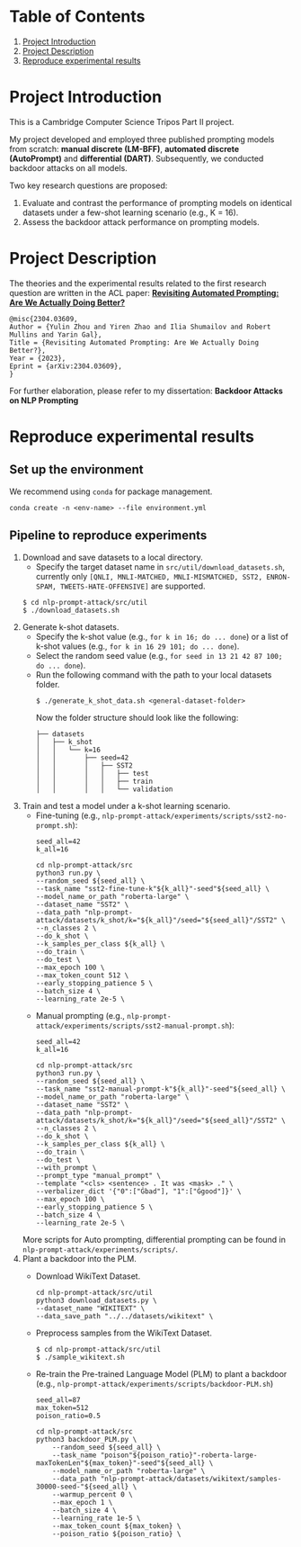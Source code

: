 # Table of Contents
1. [Project Introduction](#intro)
2. [Project Description](#description)
3. [Reproduce experimental results](#reproduce)

# Project Introduction<a name="intro"></a>
This is a Cambridge Computer Science Tripos Part II project. 

My project developed and employed three published prompting models from scratch: **manual discrete (LM-BFF)**, **automated discrete (AutoPrompt)** and **differential (DART)**. Subsequently, we conducted backdoor attacks on all models.


Two key research questions are proposed:
1. Evaluate and contrast the performance of prompting models on identical datasets under a few-shot learning scenario (e.g., K = 16).
2. Assess the backdoor attack performance on prompting models.

# Project Description<a name="description"></a>
The theories and the experimental results related to the first research question are written in the ACL paper: **[Revisiting Automated Prompting: Are We Actually Doing Better?](https://arxiv.org/abs/2304.03609)**

```
@misc{2304.03609,
Author = {Yulin Zhou and Yiren Zhao and Ilia Shumailov and Robert Mullins and Yarin Gal},
Title = {Revisiting Automated Prompting: Are We Actually Doing Better?},
Year = {2023},
Eprint = {arXiv:2304.03609},
}
```
For further elaboration, please refer to my dissertation: **Backdoor Attacks on NLP Prompting**

# Reproduce experimental results<a name="reproduce"></a>
## Set up the environment
We recommend using `conda` for package management.
```
conda create -n <env-name> --file environment.yml
```

## Pipeline to reproduce experiments
1. Download and save datasets to a local directory.
    - Specify the target dataset name in `src/util/download_datasets.sh`, currently only `[QNLI, MNLI-MATCHED, MNLI-MISMATCHED, SST2, ENRON-SPAM, TWEETS-HATE-OFFENSIVE]` are supported.
    ```
    $ cd nlp-prompt-attack/src/util
    $ ./download_datasets.sh
    ```
2. Generate k-shot datasets.
    - Specify the k-shot value (e.g., `for k in 16; do ... done`) or a list of k-shot values (e.g., `for k in 16 29 101; do ... done`).
    - Select the random seed value (e.g., `for seed in 13 21 42 87 100; do ... done`).
    - Run the following command with the path to your local datasets folder.
        ```
        $ ./generate_k_shot_data.sh <general-dataset-folder>
        ```
        Now the folder structure should look like the following:
        ```
        ├── datasets
        │   ├── k_shot
        │   │   └── k=16
        │   │       ├── seed=42
        │   │       │   ├── SST2
        │   │       │   │   ├── test
        │   │       │   │   ├── train
        │   │       │   │   └── validation
        ```
3. Train and test a model under a k-shot learning scenario.
    - Fine-tuning (e.g., `nlp-prompt-attack/experiments/scripts/sst2-no-prompt.sh`):
        ```
        seed_all=42
        k_all=16

        cd nlp-prompt-attack/src
        python3 run.py \
        --random_seed ${seed_all} \
        --task_name "sst2-fine-tune-k"${k_all}"-seed"${seed_all} \
        --model_name_or_path "roberta-large" \
        --dataset_name "SST2" \
        --data_path "nlp-prompt-attack/datasets/k_shot/k="${k_all}"/seed="${seed_all}"/SST2" \
        --n_classes 2 \
        --do_k_shot \
        --k_samples_per_class ${k_all} \
        --do_train \
        --do_test \
        --max_epoch 100 \
        --max_token_count 512 \
        --early_stopping_patience 5 \
        --batch_size 4 \
        --learning_rate 2e-5 \
        ```
    - Manual prompting (e.g., `nlp-prompt-attack/experiments/scripts/sst2-manual-prompt.sh`):
        ```
        seed_all=42
        k_all=16

        cd nlp-prompt-attack/src
        python3 run.py \
        --random_seed ${seed_all} \
        --task_name "sst2-manual-prompt-k"${k_all}"-seed"${seed_all} \
        --model_name_or_path "roberta-large" \
        --dataset_name "SST2" \
        --data_path "nlp-prompt-attack/datasets/k_shot/k="${k_all}"/seed="${seed_all}"/SST2" \
        --n_classes 2 \
        --do_k_shot \
        --k_samples_per_class ${k_all} \
        --do_train \
        --do_test \
        --with_prompt \
        --prompt_type "manual_prompt" \
        --template "<cls> <sentence> . It was <mask> ." \
        --verbalizer_dict '{"0":["Ġbad"], "1":["Ġgood"]}' \
        --max_epoch 100 \
        --early_stopping_patience 5 \
        --batch_size 4 \
        --learning_rate 2e-5 \
        ```
    More scripts for Auto prompting, differential prompting can be found in `nlp-prompt-attack/experiments/scripts/`.
4. Plant a backdoor into the PLM.
    - Download WikiText Dataset.
        ```
        cd nlp-prompt-attack/src/util
        python3 download_datasets.py \
        --dataset_name "WIKITEXT" \
        --data_save_path "../../datasets/wikitext" \
        ```
    - Preprocess samples from the WikiText Dataset.
        ```
        $ cd nlp-prompt-attack/src/util
        $ ./sample_wikitext.sh
        ```
    
    - Re-train the Pre-trained Language Model (PLM) to plant a backdoor (e.g., `nlp-prompt-attack/experiments/scripts/backdoor-PLM.sh`)
        ```
        seed_all=87
        max_token=512
        poison_ratio=0.5

        cd nlp-prompt-attack/src
        python3 backdoor_PLM.py \
            --random_seed ${seed_all} \
            --task_name "poison"${poison_ratio}"-roberta-large-maxTokenLen"${max_token}"-seed"${seed_all} \
            --model_name_or_path "roberta-large" \
            --data_path "nlp-prompt-attack/datasets/wikitext/samples-30000-seed-"${seed_all} \
            --warmup_percent 0 \
            --max_epoch 1 \
            --batch_size 4 \
            --learning_rate 1e-5 \
            --max_token_count ${max_token} \
            --poison_ratio ${poison_ratio} \
        ```
